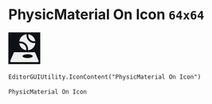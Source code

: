 # PhysicMaterial On Icon `64x64`
<img src="/img/PhysicMaterial%20On%20Icon.png" width=64 height=64>

``` CSharp
EditorGUIUtility.IconContent("PhysicMaterial On Icon")
```
```
PhysicMaterial On Icon
```
